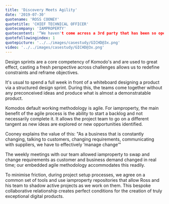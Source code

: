 ```yaml
---
title: 'Discovery Meets Agility'
date: '2019-07-30'
quotename: 'ROSS COONEY'
quotetitle: 'CHIEF TECHNICAL OFFICER'
quotecompany: 'IAMPROPERTY'
quotecontent: '“We haven't come across a 3rd party that has been so open, so welcoming of such a development process and it’s allowed me as a CTO to get an additional resource to our existing development team.”'
quotefollowingindex: 1
quotepicture: '../../images/casestudy/GICHD@3x.png'
video: '../../images/casestudy/GICHD@3x.png'
---
```


Design sprints are a core competency of Komodo's and are used to great effect, casting a fresh perspective across challenges allows us to redefine constraints and reframe objectives. 

It's usual to spend a full week in front of a whiteboard designing a product via a structured design sprint. During this, the teams come together without any preconceived ideas and produce what is almost a demonstratable product.

Komodos default working methodology is agile. For iamproperty, the main benefit of the agile process is the ability to start a backlog and not necessarily complete it. It allows the project team to go on a different tangent as new ideas are explored or new opportunities identified.

Cooney explains the value of this: "As a business that is constantly changing, talking to customers, changing requirements, communicating with suppliers, we have to effectively ‘manage change’" 

The weekly meetings with our team allowed iamproperty to swap and change requirements as customer and business demand changed in real time; our embedded agile methodology accommodates this readily.

To minimise friction, during project setup processes, we agree on a common set of tools and use iamproperty repositories that allow Ross and his team to shadow active projects as we work on them. This bespoke collaborative relationship creates perfect conditions for the creation of truly exceptional digital products.
